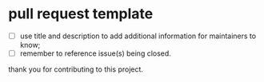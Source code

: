 pull request template
===
- [ ] use title and description to add additional information for maintainers to know;
- [ ] remember to reference issue(s) being closed.

thank you for contributing to this project.
